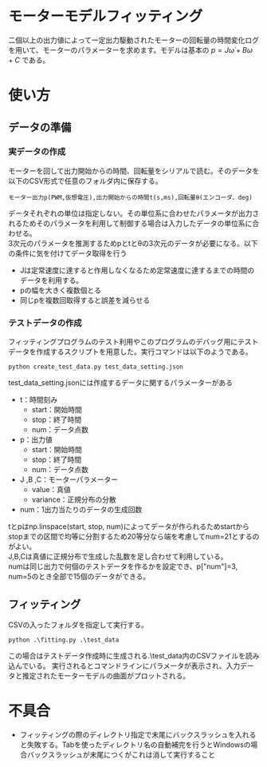# モーターモデルフィッティング
二個以上の出力値によって一定出力駆動されたモーターの回転量の時間変化ログを用いて、モーターのパラメーターを求めます。モデルは基本の
$p=J\dot{\omega}+B\omega+C$
である。
# 使い方
## データの準備
### 実データの作成
モーターを回して出力開始からの時間、回転量をシリアルで読む。そのデータを以下のCSV形式で任意のフォルダ内に保存する。
```
モーター出力p(PWM,仮想電圧),出力開始からの時間t(s,ms),回転量θ(エンコーダ、deg)
```
データそれぞれの単位は指定しない。その単位系に合わせたパラメータが出力されるためそのパラメータを利用して制御する場合は入力したデータの単位系に合わせる。  
3次元のパラメータを推測するためpとtとθの3次元のデータが必要になる。以下の条件に気を付けてデータ取得を行う
- Jは定常速度に達すると作用しなくなるため定常速度に達するまでの時間のデータを利用する。
- pの幅を大きく複数個とる
- 同じpを複数回取得すると誤差を減らせる
### テストデータの作成
フィッティングプログラムのテスト利用やこのプログラムのデバッグ用にテストデータを作成するスクリプトを用意した。実行コマンドは以下のようである。
```
python create_test_data.py test_data_setting.json
```
test_data_setting.jsonには作成するデータに関するパラメーターがある
- t：時間刻み
    - start：開始時間
    - stop：終了時間
    - num：データ点数
- p：出力値
    - start：開始時間
    - stop：終了時間
    - num：データ点数
- J ,B ,C：モーターパラメーター
    - value：真値
    - variance：正規分布の分散
- num：1出力当たりのデータの生成回数

tとpはnp.linspace(start, stop, num)によってデータが作られるためstartからstopまでの区間で均等に分割するため20等分なら端を考慮してnum=21とするのがよい。  
J,B,Cは真値に正規分布で生成した乱数を足し合わせて利用している。  
numは同じ出力で何個のテストデータを作るかを設定でき、p["num"]=3, num=5のとき全部で15個のデータができる。

## フィッティング
CSVの入ったフォルダを指定して実行する。
```
python .\fitting.py .\test_data
```
この場合はテストデータ作成時に生成される.\test_data内のCSVファイルを読み込んでいる。
実行されるとコマンドラインにパラメータが表示され、入力データと推定されたモーターモデルの曲面がプロットされる。  

# 不具合
- フィッティングの際のディレクトリ指定で末尾にバックスラッシュを入れると失敗する。Tabを使ったディレクトリ名の自動補完を行うとWindowsの場合バックスラッシュが末尾につくがこれは消して実行すること